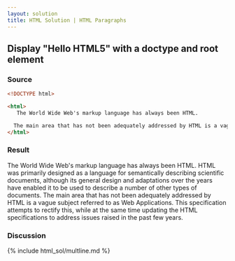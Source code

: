 ```yaml
---
layout: solution
title: HTML Solution | HTML Paragraphs
---
```


## Display "Hello HTML5" with a doctype and root element

### Source
~~~html
<!DOCTYPE html>

<html>
   The World Wide Web's markup language has always been HTML.                   HTML was primarily designed as a language for semantically describing scientific documents, although its general design and adaptations over the years have enabled it to be used to describe a number of other types of documents.

  The main area that has not been adequately addressed by HTML is a vague subject referred to as Web Applications. This specification attempts to rectify this, while at the same time updating the HTML specifications to address issues raised in the past few years.
</html>
~~~

### Result
<section>
The World Wide Web's markup language has always been HTML. HTML was primarily designed as a language for semantically describing scientific documents, although its general design and adaptations over the years have enabled it to be used to describe a number of other types of documents. The main area that has not been adequately addressed by HTML is a vague subject referred to as Web Applications. This specification attempts to rectify this, while at the same time updating the HTML specifications to address issues raised in the past few years.
</section>

### Discussion

{% include html_sol/multline.md %}